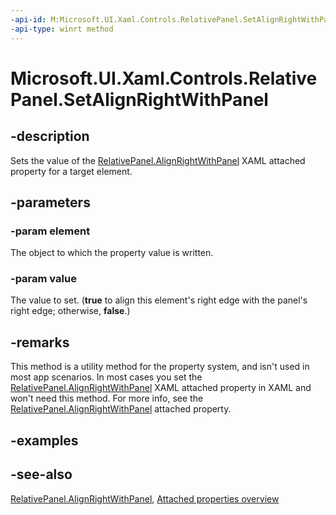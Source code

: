 ```yaml
---
-api-id: M:Microsoft.UI.Xaml.Controls.RelativePanel.SetAlignRightWithPanel(Microsoft.UI.Xaml.UIElement,System.Boolean)
-api-type: winrt method
---
```


<!-- Method syntax
public void SetAlignRightWithPanel(Windows.UI.Xaml.UIElement element, System.Boolean value)
-->

# Microsoft.UI.Xaml.Controls.RelativePanel.SetAlignRightWithPanel

## -description
Sets the value of the [RelativePanel.AlignRightWithPanel](relativepanel_alignrightwithpanel.md) XAML attached property for a target element.

## -parameters
### -param element
The object to which the property value is written.

### -param value
The value to set. (**true** to align this element's right edge with the panel's right edge; otherwise, **false**.)

## -remarks
This method is a utility method for the property system, and isn't used in most app scenarios. In most cases you set the [RelativePanel.AlignRightWithPanel](relativepanel_alignrightwithpanel.md) XAML attached property in XAML and won't need this method. For more info, see the [RelativePanel.AlignRightWithPanel](relativepanel_alignrightwithpanel.md) attached property.

## -examples

## -see-also

[RelativePanel.AlignRightWithPanel](relativepanel_alignrightwithpanel.md), [Attached properties overview](/windows/uwp/xaml-platform/attached-properties-overview)
